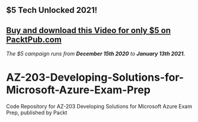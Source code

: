 ## $5 Tech Unlocked 2021!
[Buy and download this Video for only $5 on PacktPub.com](https://www.packtpub.com/product/az-203-developing-solutions-for-microsoft-azure-exam-prep-video/9781838989293)
-----
*The $5 campaign         runs from __December 15th 2020__ to __January 13th 2021.__*

# AZ-203-Developing-Solutions-for-Microsoft-Azure-Exam-Prep
Code Repository for AZ-203 Developing Solutions for Microsoft Azure Exam Prep, published by Packt
